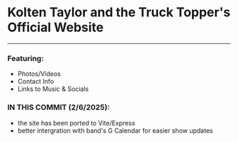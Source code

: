 # Kolten Taylor and the Truck Topper's Official Website
-------------------------------------

### Featuring:
- Photos/Videos
- Contact Info
- Links to Music & Socials

### IN THIS COMMIT (2/6/2025):
- the site has been ported to Vite/Express
- better intergration with band's G Calendar for easier show updates